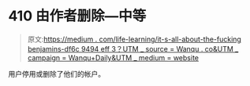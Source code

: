 # 410 由作者删除—中等

> 原文:[https://medium . com/life-learning/it-s-all-about-the-fucking benjamins-df6c 9494 eff 3？UTM _ source = Wanqu . co&UTM _ campaign = Wanqu+Daily&UTM _ medium = website](https://medium.com/life-learning/it-s-all-about-the-fucking-benjamins-df6c9494eff3?utm_source=wanqu.co&utm_campaign=Wanqu+Daily&utm_medium=website)

用户停用或删除了他们的帐户。